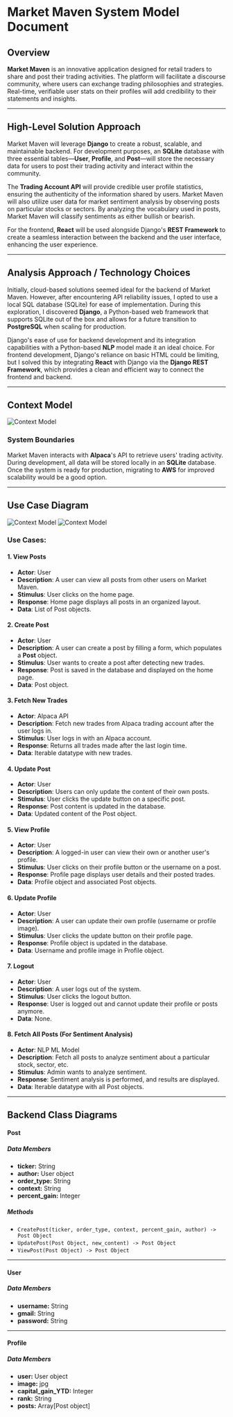 # Market Maven System Model Document

## Overview

**Market Maven** is an innovative application designed for retail traders to share and post their trading activities. The platform will facilitate a discourse community, where users can exchange trading philosophies and strategies. Real-time, verifiable user stats on their profiles will add credibility to their statements and insights.

---

## High-Level Solution Approach

Market Maven will leverage **Django** to create a robust, scalable, and maintainable backend. For development purposes, an **SQLite** database with three essential tables—**User**, **Profile**, and **Post**—will store the necessary data for users to post their trading activity and interact within the community. 

The **Trading Account API** will provide credible user profile statistics, ensuring the authenticity of the information shared by users. Market Maven will also utilize user data for market sentiment analysis by observing posts on particular stocks or sectors. By analyzing the vocabulary used in posts, Market Maven will classify sentiments as either bullish or bearish.

For the frontend, **React** will be used alongside Django's **REST Framework** to create a seamless interaction between the backend and the user interface, enhancing the user experience.

---

## Analysis Approach / Technology Choices

Initially, cloud-based solutions seemed ideal for the backend of Market Maven. However, after encountering API reliability issues, I opted to use a local SQL database (SQLite) for ease of implementation. During this exploration, I discovered **Django**, a Python-based web framework that supports SQLite out of the box and allows for a future transition to **PostgreSQL** when scaling for production. 

Django's ease of use for backend development and its integration capabilities with a Python-based **NLP** model made it an ideal choice. For frontend development, Django's reliance on basic HTML could be limiting, but I solved this by integrating **React** with Django via the **Django REST Framework**, which provides a clean and efficient way to connect the frontend and backend.

---

## Context Model
![Context Model](contextmodel.jpg)


### System Boundaries

Market Maven interacts with **Alpaca**'s API to retrieve users' trading activity. During development, all data will be stored locally in an **SQLite** database. Once the system is ready for production, migrating to **AWS** for improved scalability would be a good option.

---

## Use Case Diagram

![Context Model](use_case_1.jpg)
![Context Model](use_case_2.jpg)

### Use Cases:

#### 1. **View Posts**
   - **Actor**: User
   - **Description**: A user can view all posts from other users on Market Maven.
   - **Stimulus**: User clicks on the home page.
   - **Response**: Home page displays all posts in an organized layout.
   - **Data**: List of Post objects.
   
#### 2. **Create Post**
   - **Actor**: User
   - **Description**: A user can create a post by filling a form, which populates a **Post** object.
   - **Stimulus**: User wants to create a post after detecting new trades.
   - **Response**: Post is saved in the database and displayed on the home page.
   - **Data**: Post object.
   
#### 3. **Fetch New Trades**
   - **Actor**: Alpaca API
   - **Description**: Fetch new trades from Alpaca trading account after the user logs in.
   - **Stimulus**: User logs in with an Alpaca account.
   - **Response**: Returns all trades made after the last login time.
   - **Data**: Iterable datatype with new trades.

#### 4. **Update Post**
   - **Actor**: User
   - **Description**: Users can only update the content of their own posts.
   - **Stimulus**: User clicks the update button on a specific post.
   - **Response**: Post content is updated in the database.
   - **Data**: Updated content of the Post object.

#### 5. **View Profile**
   - **Actor**: User
   - **Description**: A logged-in user can view their own or another user's profile.
   - **Stimulus**: User clicks on their profile button or the username on a post.
   - **Response**: Profile page displays user details and their posted trades.
   - **Data**: Profile object and associated Post objects.

#### 6. **Update Profile**
   - **Actor**: User
   - **Description**: A user can update their own profile (username or profile image).
   - **Stimulus**: User clicks the update button on their profile page.
   - **Response**: Profile object is updated in the database.
   - **Data**: Username and profile image in Profile object.

#### 7. **Logout**
   - **Actor**: User
   - **Description**: A user logs out of the system.
   - **Stimulus**: User clicks the logout button.
   - **Response**: User is logged out and cannot update their profile or posts anymore.
   - **Data**: None.

#### 8. **Fetch All Posts (For Sentiment Analysis)**
   - **Actor**: NLP ML Model
   - **Description**: Fetch all posts to analyze sentiment about a particular stock, sector, etc.
   - **Stimulus**: Admin wants to analyze sentiment.
   - **Response**: Sentiment analysis is performed, and results are displayed.
   - **Data**: Iterable datatype with all Post objects.

---

## Backend Class Diagrams

#### Post
##### Data Members
- **ticker:** String  
- **author:** User object  
- **order_type:** String  
- **context:** String  
- **percent_gain:** Integer  

##### Methods
- `CreatePost(ticker, order_type, context, percent_gain, author) -> Post Object`  
- `UpdatePost(Post Object, new_content) -> Post Object`  
- `ViewPost(Post Object) -> Post Object`  

---

#### User
##### Data Members
- **username:** String  
- **gmail:** String  
- **password:** String  

---

#### Profile
##### Data Members
- **user:** User object  
- **image:** jpg  
- **capital_gain_YTD:** Integer  
- **rank:** String  
- **posts:** Array[Post object]  

